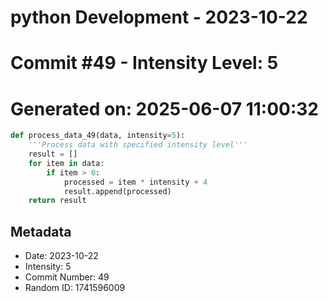 ﻿# python Development - 2023-10-22
# Commit #49 - Intensity Level: 5
# Generated on: 2025-06-07 11:00:32
```python
def process_data_49(data, intensity=5):
    '''Process data with specified intensity level'''
    result = []
    for item in data:
        if item > 0:
            processed = item * intensity + 4
            result.append(processed)
    return result
```
## Metadata
- Date: 2023-10-22
- Intensity: 5
- Commit Number: 49
- Random ID: 1741596009
